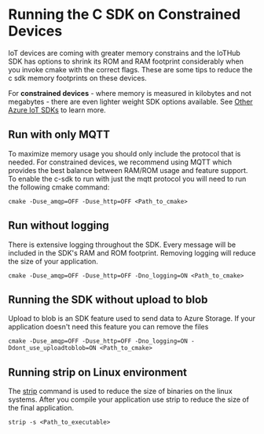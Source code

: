 # Running the C SDK on Constrained Devices

IoT devices are coming with greater memory constrains and the IoTHub SDK has options to shrink its ROM and RAM footprint considerably when you invoke cmake with the correct flags.  These are some tips to reduce the c sdk memory footprints on these devices.

For **constrained devices** - where memory is measured in kilobytes and not megabytes - there are even lighter weight SDK options available.  See [Other Azure IoT SDKs](https://learn.microsoft.com/en-us/azure/iot-develop/concepts-using-c-sdk-and-embedded-c-sdk) to learn more.

## Run with only MQTT

To maximize memory usage you should only include the protocol that is needed.  For constrained devices, we recommend using MQTT which provides the best balance between RAM/ROM usage and feature support.  To enable the c-sdk to run with just the mqtt protocol you will need to run the following cmake command:

```Shell
cmake -Duse_amqp=OFF -Duse_http=OFF <Path_to_cmake>
```

## Run without logging

There is extensive logging throughout the SDK.  Every message will be included in the SDK's RAM and ROM footprint.  Removing logging will reduce the size of your application.

```Shell
cmake -Duse_amqp=OFF -Duse_http=OFF -Dno_logging=ON <Path_to_cmake>
```

## Running the SDK without upload to blob

Upload to blob is an SDK feature used to send data to Azure Storage.  If your application doesn't need this feature you can remove the files

```Shell
cmake -Duse_amqp=OFF -Duse_http=OFF -Dno_logging=ON -Ddont_use_uploadtoblob=ON <Path_to_cmake>
```

## Running strip on Linux environment

The [strip](https://en.wikipedia.org/wiki/Strip_(Unix)) command is used to reduce the size of binaries on the linux systems.  After you compile your application use strip to reduce the size of the final application.

```Shell
strip -s <Path_to_executable>
```
